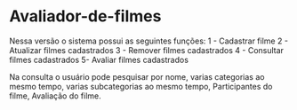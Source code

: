 # Avaliador-de-filmes

Nessa versão o sistema possui as seguintes funções:
1 - Cadastrar filme
2 - Atualizar filmes cadastrados
3 - Remover filmes cadastrados
4 - Consultar filmes cadastrados
5- Avaliar filmes cadastrados

Na consulta o usuário pode pesquisar por nome, varias categorias ao mesmo tempo, varias subcategorias ao mesmo tempo, Participantes do filme, Avaliação do filme.